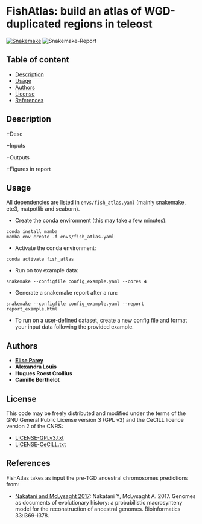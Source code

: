 # FishAtlas: build an atlas of WGD-duplicated regions in teleost

 [![Snakemake](https://img.shields.io/badge/snakemake-≥5.5.4-brightgreen.svg)](https://snakemake.bitbucket.io) ![Snakemake-Report](https://img.shields.io/badge/snakemake-report-green.svg)

## Table of content

  - [Description](#description)
  - [Usage](#usage)
  - [Authors](#authors)
  - [License](#license)
  - [References](#references)

## Description

+Desc

+Inputs

+Outputs
    
+Figures in report

## Usage

All dependencies are listed in `envs/fish_atlas.yaml` (mainly snakemake, ete3, matpotlib and seaborn).

- Create the conda environment (this may take a few minutes):
```
conda install mamba
mamba env create -f envs/fish_atlas.yaml
```

- Activate the conda environment:
```
conda activate fish_atlas
```

- Run on toy example data:
```
snakemake --configfile config_example.yaml --cores 4
```

- Generate a snakemake report after a run:

```
snakemake --configfile config_example.yaml --report report_example.html
```

- To run on a user-defined dataset, create a new config file and format your input data following the provided example.

## Authors

* [**Elise Parey**](mailto:elise.parey@bio.ens.psl.eu)
* **Alexandra Louis**
* **Hugues Roest Crollius**
* **Camille Berthelot**

## License

This code may be freely distributed and modified under the terms of the GNU General Public License version 3 (GPL v3) and the CeCILL licence version 2 of the CNRS:

- [LICENSE-GPLv3.txt](LICENSE-GPLv3.txt)
- [LICENSE-CeCILL.txt](LICENSE-CeCILLv2.txt)

## References

FishAtlas takes as input the pre-TGD ancestral chromosomes predictions from:

- [Nakatani and McLysaght 2017](https://academic.oup.com/bioinformatics/article/33/14/i369/3953974): Nakatani Y, McLysaght A. 2017. Genomes as documents of evolutionary history: a probabilistic macrosynteny model for the reconstruction of ancestral genomes. Bioinformatics 33:i369–i378.
